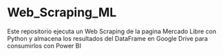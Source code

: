 # Web_Scraping_ML
Este repositorio ejecuta un Web Scraping de la pagina Mercado Libre con Python y almacena los resultados del DataFrame en Google Drive para consumirlos con Power BI

